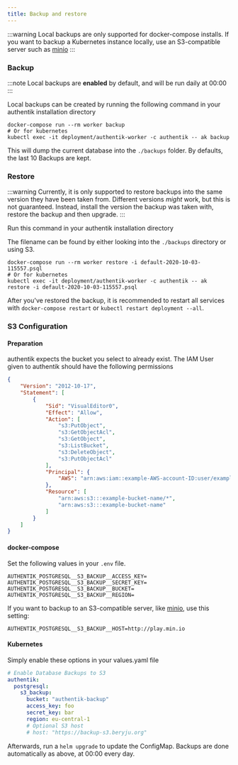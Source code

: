 ```yaml
---
title: Backup and restore
---
```


:::warning
Local backups are only supported for docker-compose installs. If you want to backup a Kubernetes instance locally, use an S3-compatible server such as [minio](https://min.io/)
:::

### Backup

:::note
Local backups are **enabled** by default, and will be run daily at 00:00
:::

Local backups can be created by running the following command in your authentik installation directory

```
docker-compose run --rm worker backup
# Or for kubernetes
kubectl exec -it deployment/authentik-worker -c authentik -- ak backup
```

This will dump the current database into the `./backups` folder. By defaults, the last 10 Backups are kept.

### Restore

:::warning
Currently, it is only supported to restore backups into the same version they have been taken from. Different versions *might* work, but this is not guaranteed.
Instead, install the version the backup was taken with, restore the backup and then upgrade.
:::

Run this command in your authentik installation directory

The filename can be found by either looking into the `./backups` directory or using S3.

```
docker-compose run --rm worker restore -i default-2020-10-03-115557.psql
# Or for kubernetes
kubectl exec -it deployment/authentik-worker -c authentik -- ak restore -i default-2020-10-03-115557.psql
```

After you've restored the backup, it is recommended to restart all services with `docker-compose restart` or `kubectl restart deployment --all`.

### S3 Configuration

#### Preparation

authentik expects the bucket you select to already exist. The IAM User given to authentik should have the following permissions

```json
{
    "Version": "2012-10-17",
    "Statement": [
        {
            "Sid": "VisualEditor0",
            "Effect": "Allow",
            "Action": [
                "s3:PutObject",
                "s3:GetObjectAcl",
                "s3:GetObject",
                "s3:ListBucket",
                "s3:DeleteObject",
                "s3:PutObjectAcl"
            ],
            "Principal": {
                "AWS": "arn:aws:iam::example-AWS-account-ID:user/example-user-name"
            },
            "Resource": [
                "arn:aws:s3:::example-bucket-name/*",
                "arn:aws:s3:::example-bucket-name"
            ]
        }
    ]
}
```

#### docker-compose

Set the following values in your `.env` file.

```
AUTHENTIK_POSTGRESQL__S3_BACKUP__ACCESS_KEY=
AUTHENTIK_POSTGRESQL__S3_BACKUP__SECRET_KEY=
AUTHENTIK_POSTGRESQL__S3_BACKUP__BUCKET=
AUTHENTIK_POSTGRESQL__S3_BACKUP__REGION=
```

If you want to backup to an S3-compatible server, like [minio](https://min.io/), use this setting:

```
AUTHENTIK_POSTGRESQL__S3_BACKUP__HOST=http://play.min.io
```

#### Kubernetes

Simply enable these options in your values.yaml file

```yaml
# Enable Database Backups to S3
authentik:
  postgresql:
    s3_backup:
      bucket: "authentik-backup"
      access_key: foo
      secret_key: bar
      region: eu-central-1
      # Optional S3 host
      # host: "https://backup-s3.beryju.org"
```

Afterwards, run a `helm upgrade` to update the ConfigMap. Backups are done automatically as above, at 00:00 every day.
